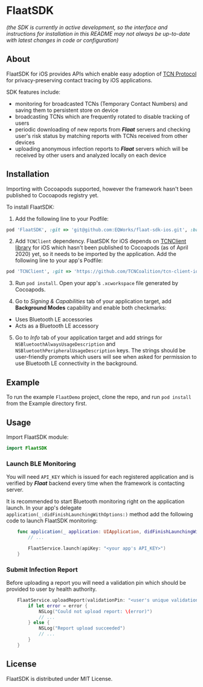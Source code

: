 # FlaatSDK

*(the SDK is currently in active development, so the interface and instructions for installation in this README may not always be up-to-date with latest changes in code or configuration)*

## About

FlaatSDK for iOS provides APIs which enable easy adoption of [TCN Protocol](https://github.com/TCNCoalition/TCN) for privacy-preserving contact tracing by iOS applications.

SDK features include:
* monitoring for broadcasted TCNs (Temporary Contact Numbers) and saving them to persistent store on device
* broadcasting TCNs which are frequently rotated to disable tracking of users
* periodic downloading of new reports from ***Flaat*** servers and checking user's risk status by matching reports with TCNs received from other devices
* uploading anonymous infection reports to ***Flaat*** servers which will be received by other users and analyzed locally on each device

## Installation

Importing with Cocoapods supported, however the framework hasn't been published to Cocoapods registry yet.

To install FlaatSDK:

1. Add the following line to your Podfile:

```ruby
pod 'FlaatSDK', :git => 'git@github.com:EQWorks/flaat-sdk-ios.git', :branch => 'master'
```

2. Add `TCNClient` dependency. FlaatSDK for iOS depends on [TCNClient library](https://github.com/TCNCoalition/tcn-client-ios) for iOS which hasn't been published to Cocoapods (as of April 2020) yet, so it needs to be imported by the application. Add the following line to your app's Podfile:

```ruby
pod 'TCNClient', :git => 'https://github.com/TCNCoalition/tcn-client-ios.git', :branch => 'master'
```

3. Run `pod install`. Open your app's `.xcworkspace` file generated by Cocoapods.

4. Go to *Signing & Capabilities* tab of your application target, add **Background Modes** capability and enable both checkmarks:
  * Uses Bluetooth LE accessories
  * Acts as a Bluetooth LE accessory

5. Go to *Info* tab of your application target and add strings for `NSBluetoothAlwaysUsageDescription` and `NSBluetoothPeripheralUsageDescription` keys. The strings should be user-friendly prompts which users will see when asked for permission to use Bluetooth LE connectivity in the background.

## Example

To run the example `FlaatDemo` project, clone the repo, and run `pod install` from the Example directory first.

## Usage

Import FlaatSDK module:

```swift
import FlaatSDK
```


### Launch BLE Monitoring

You will need `API_KEY` which is issued for each registered application and is verified by ***Flaat*** backend every time when the framework is contacting server.

It is recommended to start Bluetooth monitoring right on the application launch. In your app's delegate `application(_:didFinishLaunchingWithOptions:)` method add the following code to launch FlaatSDK monitoring:

```swift
    func application(_ application: UIApplication, didFinishLaunchingWithOptions launchOptions: [UIApplication.LaunchOptionsKey: Any]?) -> Bool {
    	// ...

    	FlaatService.launch(apiKey: "<your app's API_KEY>")
    }
```

### Submit Infection Report

Before uploading a report you will need a validation pin which should be provided to user by health authority.

```swift
    FlaatService.uploadReport(validationPin: "<user's unique validation pin>") { [weak self] (error) in
        if let error = error {
            NSLog("Could not upload report: \(error)")
            // ...
        } else {
            NSLog("Report upload succeeded")
            // ...
        }
    }
```

## License

FlaatSDK is distributed under MIT License.
